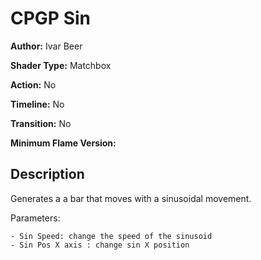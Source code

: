 # CPGP Sin

**Author:** Ivar Beer

**Shader Type:** Matchbox

**Action:** No

**Timeline:** No

**Transition:** No

**Minimum Flame Version:** 


## Description
Generates a a bar that moves with a sinusoidal movement.

Parameters:

    - Sin Speed: change the speed of the sinusoid
    - Sin Pos X axis : change sin X position
